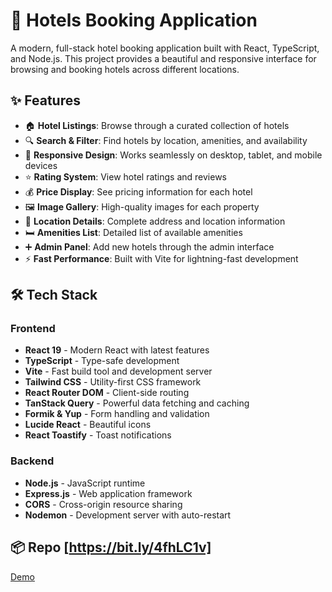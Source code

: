 # 🏨 Hotels Booking Application

A modern, full-stack hotel booking application built with React, TypeScript, and Node.js. This project provides a beautiful and responsive interface for browsing and booking hotels across different locations.

## ✨ Features

- 🏠 **Hotel Listings**: Browse through a curated collection of hotels
- 🔍 **Search & Filter**: Find hotels by location, amenities, and availability
- 📱 **Responsive Design**: Works seamlessly on desktop, tablet, and mobile devices
- ⭐ **Rating System**: View hotel ratings and reviews
- 💰 **Price Display**: See pricing information for each hotel
- 🖼️ **Image Gallery**: High-quality images for each property
- 📍 **Location Details**: Complete address and location information
- 🛏️ **Amenities List**: Detailed list of available amenities
- ➕ **Admin Panel**: Add new hotels through the admin interface
- ⚡ **Fast Performance**: Built with Vite for lightning-fast development

## 🛠️ Tech Stack

### Frontend
- **React 19** - Modern React with latest features
- **TypeScript** - Type-safe development
- **Vite** - Fast build tool and development server
- **Tailwind CSS** - Utility-first CSS framework
- **React Router DOM** - Client-side routing
- **TanStack Query** - Powerful data fetching and caching
- **Formik & Yup** - Form handling and validation
- **Lucide React** - Beautiful icons
- **React Toastify** - Toast notifications

### Backend
- **Node.js** - JavaScript runtime
- **Express.js** - Web application framework
- **CORS** - Cross-origin resource sharing
- **Nodemon** - Development server with auto-restart

## 📦 Repo [https://bit.ly/4fhLC1v]

[Demo](hotels.gif)